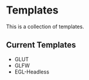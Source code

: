 Templates
=========

This is a collection of templates.

Current Templates
-----------------
* GLUT
* GLFW
* EGL-Headless
